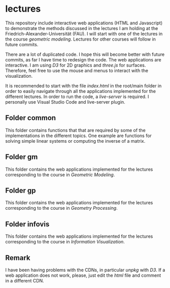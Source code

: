 # lectures
This repository include interactive web applications (HTML and Javascript) to demonstrate the methods discussed in the lectures I am holding at the Friedrich-Alexander-Universität (FAU). I will start with one of the lectures in the course *geometric modeling*. Lectures for other courses will follow in future commits. 

There are a lot of duplicated code. I hope this will become better with future commits, as far I have time to redesign the code. The web applications are interactive. I am using *D3* for 2D graphics and *three.js* for surfaces. Therefore, feel free to use the mouse and menus to interact with the visualization.

It is recommended to start with the file *index.html* in the root/main folder in order to easily navigate through all the applications implemented for the different lectures. In order to run the code, a *live-server* is required. I personally use Visual Studio Code and live-server plugin. 

## Folder common
This folder contains functions that that are required by some of the implementations in the different topics. One example are functions for solving simple linear systems or computing the inverse of a matrix.

## Folder gm
This folder contains the web applications implemented for the lectures corresponding to the course in *Geometric Modeling*.

## Folder gp
This folder contains the web applications implemented for the lectures corresponding to the course in *Geometry Processing*.

## Folder infovis
This folder contains the web applications implemented for the lectures corresponding to the course in *Information Visualization*.

## Remark
I have been having problems with the CDNs, in particular *unpkg* with *D3*. If a web application does not work, please, just edit the *html* file and comment in a different CDN.